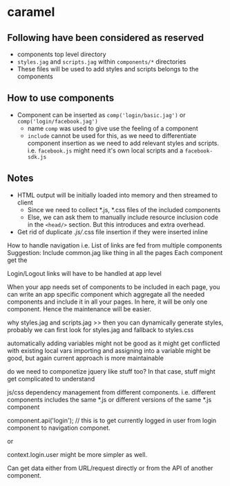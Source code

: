 caramel
=======

Following have been considered as reserved
------------------------------------------
* components top level directory
* `styles.jag` and `scripts.jag` within `components/*` directories
* These files will be used to add styles and scripts belongs to the components

How to use components
---------------------
* Component can be inserted as `comp('login/basic.jag')` or `comp('login/facebook.jag')`
    * name `comp` was used to give use the feeling of a component
    * `include` cannot be used for this, as we need to differentiate component insertion as we need to add relevant 
    styles and scripts. i.e. `facebook.js` might need it's own local scripts and a `facebook-sdk.js` 

Notes
-----
* HTML output will be initially loaded into memory and then streamed to client
    * Since we need to collect *.js, *.css files of the included components
    * Else, we can ask them to manually include resource inclusion code in the `<head/>` section. But this 
    introduces and extra overhead.
* Get rid of duplicate *.js/*.css file insertion if they were inserted inline








How to handle navigation i.e. List of links are fed from multiple components
    Suggestion: Include common.jag like thing in all the pages
Each component get the

Login/Logout links will have to be handled at app level

When your app needs set of components to be included in each page, you can write an app specific component which
aggregate all the needed components and include it in all your pages. In here, it will be only one component. Hence
the maintenance will be easier.

why styles.jag and scripts.jag >> then you can dynamically generate styles, probably we can first look for styles.jag
and fallback to styles.css



automatically adding variables might not be good as it might get conflicted with existing local vars
importing and assigning into a variable might be good, but again current approach is more maintainable

do we need to componetize jquery like stuff too? In that case, stuff might get complicated to understand

js/css dependency management from different components. i.e. different components includes the same *.js or different 
versions of the same *.js component


component.api('login'); // this is to get currently logged in user from login component to navigation componet.

or

context.login.user might be more simpler as well.

Can get data either from URL/request directly or from the API of another component.


